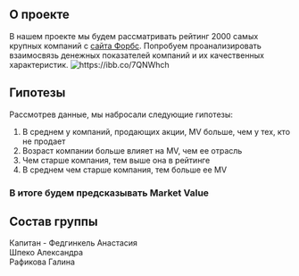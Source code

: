 ## О проекте
В нашем проекте мы будем рассматривать рейтинг 2000 самых крупных компаний с [сайта Форбс](https://www.forbes.com/consent/ketch/?toURL=https://www.forbes.com/lists/global2000/). 
Попробуем проанализировать взаимосвязь денежных показателей компаний и их качественных характеристик.
<picture>
  <source media="(prefers-color-scheme: dark)" srcset="https://user-images.githubusercontent.com/25423296/163456776-7f95b81a-f1ed-45f7-b7ab-8fa810d529fa.png">
  <source media="(prefers-color-scheme: light)" srcset="https://user-images.githubusercontent.com/25423296/163456779-a8556205-d0a5-45e2-ac17-42d089e3c3f8.png">
  <img alt="https://ibb.co/7QNWhch">
</picture>

## Гипотезы
Рассмотрев данные, мы набросали следующие гипотезы:
1. В среднем у компаний, продающих акции, MV больше, чем у тех, кто не продает
2. Возраст компании больше влияет на MV, чем ее отрасль
3. Чем старше компания, тем выше она в рейтинге
4. В среднем чем старше компания, тем больше ее MV

### В итоге будем предсказывать Market Value

## Состав группы
Капитан - Федгинкель Анастасия\
Шпеко Александра\
Рафикова Галина
